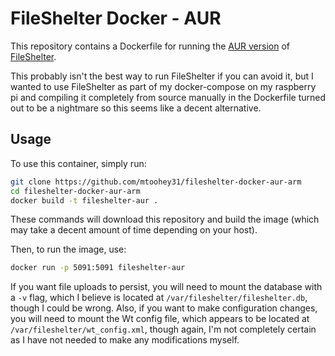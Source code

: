 # FileShelter Docker - AUR

This repository contains a Dockerfile for running the [AUR version](https://aur.archlinux.org/packages/fileshelter/) of [FileShelter](https://github.com/epoupon/fileshelter).

This probably isn't the best way to run FileShelter if you can avoid it, but I wanted to use FileShelter as part of my docker-compose on my raspberry pi and compiling it completely from source manually in the Dockerfile turned out to be a nightmare so this seems like a decent alternative.

## Usage

To use this container, simply run:

```bash
git clone https://github.com/mtoohey31/fileshelter-docker-aur-arm
cd fileshelter-docker-aur-arm
docker build -t fileshelter-aur .
```

These commands will download this repository and build the image (which may take a decent amount of time depending on your host).

Then, to run the image, use:

```bash
docker run -p 5091:5091 fileshelter-aur
```

If you want file uploads to persist, you will need to mount the database with a `-v` flag, which I believe is located at `/var/fileshelter/fileshelter.db`, though I could be wrong. Also, if you want to make configuration changes, you will need to mount the Wt config file, which appears to be located at `/var/fileshelter/wt_config.xml`, though again, I'm not completely certain as I have not needed to make any modifications myself.
